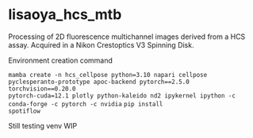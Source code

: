 # lisaoya_hcs_mtb
Processing of 2D fluorescence multichannel images derived from a HCS assay. Acquired in a Nikon Crestoptics V3 Spinning Disk.

Environment creation command

<code>mamba create -n hcs_cellpose python=3.10 napari cellpose pyclesperanto-prototype apoc-backend pytorch==2.5.0 torchvision==0.20.0 pytorch-cuda=12.1 plotly python-kaleido nd2 ipykernel ipython -c conda-forge -c pytorch -c nvidia</code>
<code>pip install spotiflow</code>

Still testing venv WIP